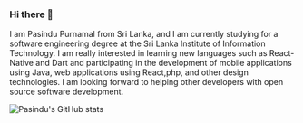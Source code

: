 ### Hi there 👋

I am Pasindu Purnamal from Sri Lanka, and I am currently studying for a software engineering degree at the Sri Lanka Institute of Information Technology. I am really interested in learning new languages such as React-Native and Dart and participating in the development of mobile applications using Java, web applications using React,php, and other design technologies. I am looking forward to helping other developers with open source software development.

![Pasindu's GitHub stats](https://github-readme-stats.vercel.app/api?username=pasindupurnamal98&show_icons=true&theme=radical)
